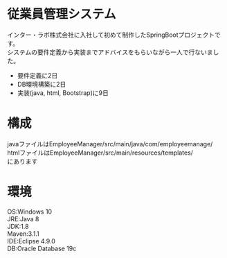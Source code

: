 # 従業員管理システム
インター・ラボ株式会社に入社して初めて制作したSpringBootプロジェクトです。  
システムの要件定義から実装までアドバイスをもらいながら一人で行ないました。  
- 要件定義に2日  
- DB環境構築に2日  
- 実装(java, html, Bootstrap)に9日  


# 構成
  javaファイルはEmployeeManager/src/main/java/com/employeemanage/  
  htmlファイルはEmployeeManager/src/main/resources/templates/  
  にあります

# 環境  
  OS:Windows 10  
  JRE:Java 8  
  JDK:1.8  
  Maven:3.1.1  
  IDE:Eclipse 4.9.0  
  DB:Oracle Database 19c  
